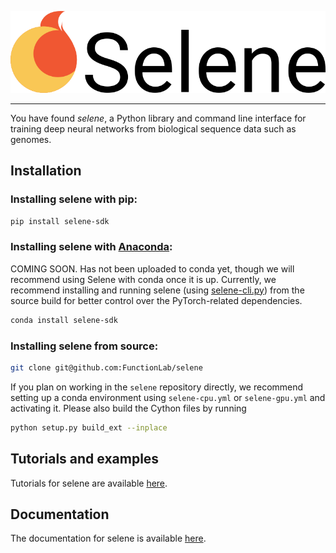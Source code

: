 ![logo](docs/source/_static/img/selene_logo.png)

---

You have found *selene*, a Python library and command line interface for training deep neural networks from biological sequence data such as genomes.

## Installation

### Installing selene with pip:
```sh
pip install selene-sdk
```

### Installing selene with [Anaconda](https://www.anaconda.com/download/):
COMING SOON. Has not been uploaded to conda yet, though we will recommend using Selene with conda once it is up.
Currently, we recommend installing and running selene (using [selene-cli.py](selene-cli.py)) from the source build for better control over the PyTorch-related dependencies. 
```sh
conda install selene-sdk
```

### Installing selene from source:
```sh
git clone git@github.com:FunctionLab/selene
```
If you plan on working in the `selene` repository directly, we recommend setting up a conda environment using `selene-cpu.yml` or `selene-gpu.yml` and activating it. Please also build the Cython files by running
```sh
python setup.py build_ext --inplace
```

## Tutorials and examples

Tutorials for selene are available [here](https://github.com/FunctionLab/selene/tree/master/tutorials).

## Documentation

The documentation for selene is available [here](https://selene.flatironinstitute.org/).

